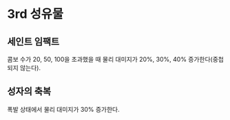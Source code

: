 # 3rd 성유물

## 세인트 임팩트

콤보 수가 20, 50, 100을 초과했을 때 물리 대미지가 20%, 30%, 40% 증가한다(중첩되지 않는다).

## 성자의 축복

폭발 상태에서 물리 대미지가 30% 증가한다.
